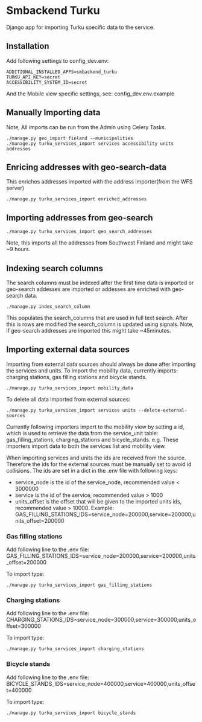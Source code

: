 # Smbackend Turku

Django app for importing Turku specific data to the service.

## Installation

Add following settings to config_dev.env:

```
ADDITIONAL_INSTALLED_APPS=smbackend_turku
TURKU_API_KEY=secret
ACCESSIBILITY_SYSTEM_ID=secret
```
And the Mobile view specific settings, see: config_dev.env.example

## Manually Importing data
Note, All imports can be run from the Admin using Celery Tasks.

```
./manage.py geo_import finland --municipalities
./manage.py turku_services_import services accessibility units addresses
```

## Enricing addresses with geo-search-data
This enriches addresses imported with the address importer(from the WFS server)
```
./manage.py turku_services_import enriched_addresses
```

## Importing addresses from geo-search
```
./manage.py turku_services_import geo_search_addresses
```
Note, this imports all the addresses from Southwest Finland and might take ~9 hours.

##  Indexing search columns
The search columns must be indexed after the first time data is imported or geo-search addesses are imported or addesses are enriched with geo-search data.
```
./manage.py index_search_column
```
This populates the search_columns that are used in full text search.
After this is rows are modified the search_column is updated using signals.
Note, if geo-search addresses are imported this might take ~45minutes.

## Importing external data sources

Importing from external data sources should always be done after importing the services and units.
To import the mobility data, currently imports: charging stations, gas filling stations and bicycle stands.
```
./manage.py turku_services_import mobility_data
```
To delete all data imported from external sources:
```
./manage.py turku_services_import services units --delete-external-sources
```
Currently following importers import to the mobility view by setting
a id, which is used to retrieve the data from the service_unit table:
gas_filling_stations, charging_stations and bicycle_stands. e.g. These
importers import data to both the services list and mobility view.

When importing services and units the ids are received from the source. Therefore the ids for the external sources must be manually set to avoid id collisions. 
The ids are set in a dict in the .env file with following keys:
* service_node is the id of the service_node, recommended value < 3000000
* service is the id of the service, recommended value > 1000
* units_offset is the offset that will be given to the imported units ids, recommended value > 10000. 
Example:
GAS_FILLING_STATIONS_IDS=service_node=200000,service=200000,units_offset=200000

### Gas filling stations
Add following line to the .env file:
GAS_FILLING_STATIONS_IDS=service_node=200000,service=200000,units_offset=200000

To import type:
```
./manage.py turku_services_import gas_filling_stations
```

### Charging stations
Add following line to the .env file:
CHARGING_STATIONS_IDS=service_node=300000,service=300000,units_offset=300000

To import type:
```
./manage.py turku_services_import charging_stations
```
### Bicycle stands
Add following line to the .env file:
BICYCLE_STANDS_IDS=service_node=400000,service=400000,units_offset=400000

To import type:
```
./manage.py turku_services_import bicycle_stands
```